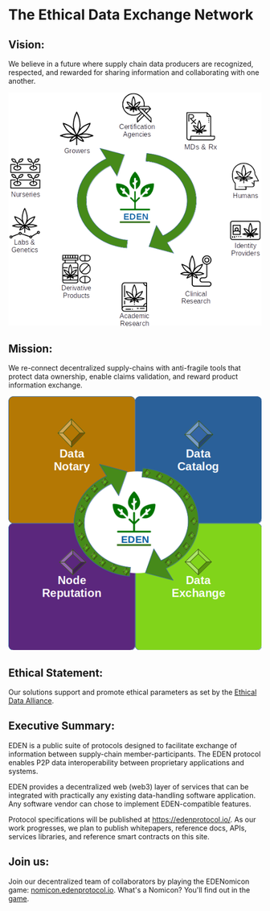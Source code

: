 # The Ethical Data Exchange Network

## Vision:

We believe in a future where supply chain data producers are recognized, respected, and rewarded for sharing information and collaborating with one another.

![EDEN Circle](/files/EDENCircle.png)

## Mission:

We re-connect decentralized supply-chains with anti-fragile tools that protect data ownership, enable claims validation, and reward product information exchange.

![EDEN Libraries](/files/EDENLibraries.png)

## Ethical Statement:

Our solutions support and promote ethical parameters as set by the [Ethical Data Alliance](https://ethicaldata.net/).

## Executive Summary: 

EDEN is a public suite of protocols designed to facilitate exchange of information between supply-chain member-participants. The EDEN protocol enables P2P data interoperability between proprietary applications and systems.

EDEN provides a decentralized web (web3) layer of services that can be integrated with practically any existing data-handling software application. Any software vendor can chose to implement EDEN-compatible features.

Protocol specifications will be published at https://edenprotocol.io/. As our work progresses, we plan to publish whitepapers, reference docs, APIs, services libraries, and reference smart contracts on this site.

## Join us:

Join our decentralized team of collaborators by playing the EDENomicon game: [nomicon.edenprotocol.io](http://nomicon.edenprotocol.io). What's a Nomicon? You'll find out in the [game](http://nomicon.edenprotocol.io/Nomicon/).
